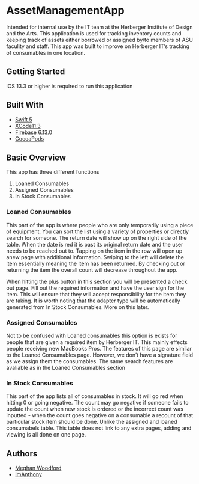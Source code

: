 # AssetManagementApp
Intended for internal use by the IT team at the Herberger Institute of Design and the Arts. This application is used for tracking inventory counts and keeping track of assets either borrowed or assigned by/to members of ASU faculity and staff. This app was built to improve on  Herberger IT’s tracking of consumables in one location. 

## Getting Started
iOS 13.3 or higher is required to run this application

## Built With
* [Swift 5](https://swift.org/blog/swift-5-released/)
* [XCode11.3](https://developer.apple.com/documentation/xcode_release_notes/xcode_11_3_release_notes)
* [Firebase 6.13.0](https://firebase.google.com/support/release-notes/ios#6.13.0-patch)
* [CocoaPods](https://cocoapods.org/)

## Basic Overview
This app has three different functions
1. Loaned Consumables
2. Assigned Consumables
3. In Stock Consumables

### Loaned Consumables
This part of the app is where people who are only temporarily using a piece of equipment. You can sort the list using a variety of properties or directly search for someone. The return date will show up on the right side of the table. When the date is red it is past its original return date and the user needs to be reached out to. Tapping on the item in the row will open up anew page with additional information. Swiping to the left will delete the item essentially meaning the item has been returned. By checking out or returning the item the overall count will decrease throughout the app. 

When hitting the plus button in this section you will be presented a check out page. Fill out the required information and have the user sign for the item. This will ensure that they will accept responsibility for the item they are taking. It is worth noting that the adapter type will be automatically generated from In Stock Consumables. More on this later.

### Assigned Consumables 
Not to be confused with Loaned consumables this option is exists for people that are given a required item by Herberger IT. This mainly effects people receiving new MacBooks Pros. The features of this page are similar to the Loaned Consumables page. However, we don’t have a signature field as we assign them the consumables. The same search features are avaliable as in the Loaned Consumables section

### In Stock Consumables
This part of the app lists all of consumables in stock. It will go red when hitting 0 or going negative. The count may go negative if someone fails to update the count when new stock is ordered or the incorrect count was inputted - when the count goes negative on a consumable a recount of that particular stock item should be done. Unlike the assigned and loaned consumabels table. This table does not link to any extra pages, adding and viewing is all done on one page.

## Authors
* [Meghan Woodford](https://github.com/mmwoodfo)
* [ImAnthony](https://github.com/ImAnthony)
